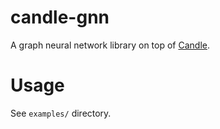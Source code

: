 # candle-gnn

A graph neural network library on top of [Candle](https://github.com/huggingface/candle/). 

# Usage

See `examples/` directory.
